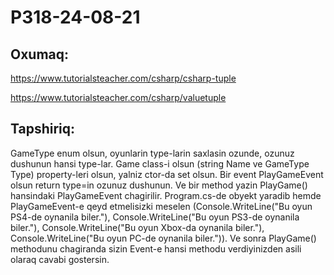 # P318-24-08-21

## Oxumaq:

https://www.tutorialsteacher.com/csharp/csharp-tuple

https://www.tutorialsteacher.com/csharp/valuetuple

## Tapshiriq:

GameType enum olsun, oyunlarin type-larin saxlasin ozunde, ozunuz dushunun hansi type-lar. Game class-i olsun (string Name ve GameType Type) property-leri olsun, yalniz ctor-da set olsun. Bir event PlayGameEvent olsun return type=in ozunuz dushunun. Ve bir method yazin PlayGame() hansindaki PlayGameEvent chagirilir. Program.cs-de obyekt yaradib hemde PlayGameEvent-e qeyd etmelisizki meselen (Console.WriteLine("Bu oyun PS4-de oynanila biler."), Console.WriteLine("Bu oyun PS3-de oynanila biler."), Console.WriteLine("Bu oyun Xbox-da oynanila biler."), Console.WriteLine("Bu oyun PC-de oynanila biler.")). Ve sonra PlayGame() methodunu chagiranda sizin Event-e hansi methodu verdiyinizden asili olaraq cavabi gostersin.

